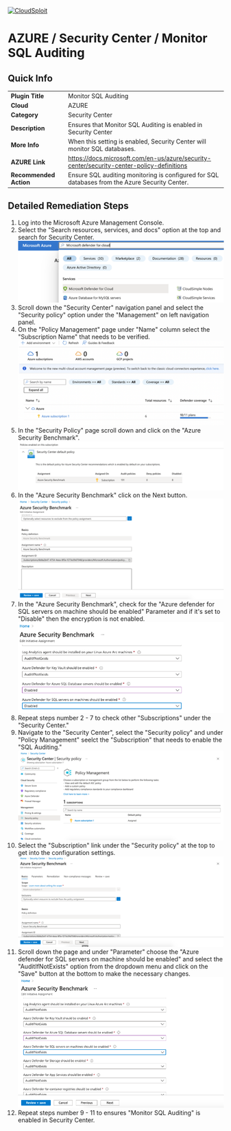 [![CloudSploit](https://cloudsploit.com/img/logo-new-big-text-100.png "CloudSploit")](https://cloudsploit.com)

# AZURE / Security Center / Monitor SQL Auditing

## Quick Info

| | |
|-|-|
| **Plugin Title** | Monitor SQL Auditing |
| **Cloud** | AZURE |
| **Category** | Security Center |
| **Description** | Ensures that Monitor SQL Auditing is enabled in Security Center |
| **More Info** | When this setting is enabled, Security Center will monitor SQL databases. |
| **AZURE Link** | https://docs.microsoft.com/en-us/azure/security-center/security-center-policy-definitions |
| **Recommended Action** | Ensure SQL auditing monitoring is configured for SQL databases from the Azure Security Center. |

## Detailed Remediation Steps


1. Log into the Microsoft Azure Management Console.
2. Select the "Search resources, services, and docs" option at the top and search for Security Center. </br> <img src="/resources/azure/securitycenter/monitor-sql-auditing/step2.png"/>
3. Scroll down the "Security Center" navigation panel and select the "Security policy" option under the "Management" on left navigation panel. </br> 
4. On the "Policy Management" page under "Name" column select the "Subscription Name" that needs to be verified.</br> <img src="/resources/azure/securitycenter/monitor-sql-auditing/step4.png"/>
5. In the "Security Policy" page scroll down and click on the "Azure Security Benchmark".</br> <img src="/resources/azure/securitycenter/monitor-sql-auditing/step5.png"/>
6. In the "Azure Security Benchmark" click on the Next button.</br> <img src="/resources/azure/securitycenter/monitor-sql-auditing/step6.png"/>
7. In the "Azure Security Benchmark", check for the "Azure defender for SQL servers on machine should be enabled" Parameter and if it's set to "Disable" then the encryption is not enabled.</br> <img src="/resources/azure/securitycenter/monitor-sql-auditing/step7.png"/>
8. Repeat steps number 2 - 7 to check other "Subscriptions" under the "Security Center."</br>
9. Navigate to the "Security Center", select the "Security policy" and under "Policy Management" seelct the "Subscription" that needs to enable the "SQL Auditing."</br> <img src="/resources/azure/securitycenter/monitor-sql-auditing/step9.png"/>
10. Select the "Subscription" link under the "Security policy" at the top to get into the configuration settings. </br> <img src="/resources/azure/securitycenter/monitor-sql-auditing/step10.png"/>
11. Scroll down the page and under "Parameter" choose the "Azure defender for SQL servers on machine should be enabled" and select the "AuditIfNotExists" option from the dropdown menu and click on the "Save" button at the bottom to make the necessary changes.</br> <img src="/resources/azure/securitycenter/monitor-sql-auditing/step11.png"/>
12. Repeat steps number 9 - 11 to ensures "Monitor SQL Auditing" is enabled in Security Center.</br>
